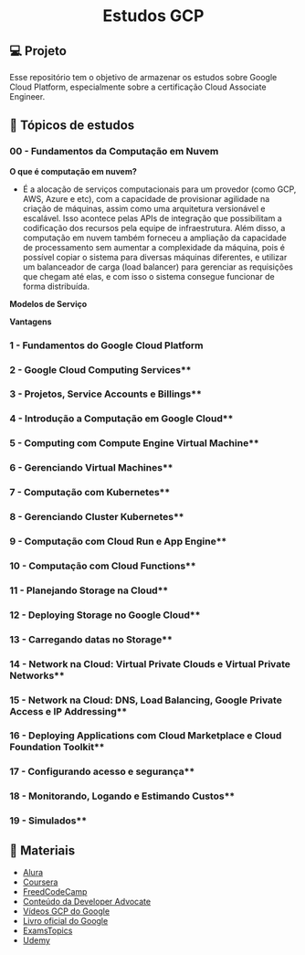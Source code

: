 <h1 align="center">Estudos GCP</h1>

## 💻 Projeto
Esse repositório tem o objetivo de armazenar os estudos sobre Google Cloud Platform, especialmente sobre a certificação Cloud Associate Engineer.

## 🧪 Tópicos de estudos

### 00 - Fundamentos da Computação em Nuvem

**O que é computação em nuvem?**
- É a alocação de serviços computacionais para um provedor (como GCP, AWS, Azure e etc), com a capacidade de provisionar agilidade na criação de máquinas, assim como uma arquitetura versionável e escalável. Isso acontece pelas APIs de integração que possibilitam a codificação dos recursos pela equipe de infraestrutura.
Além disso, a computação em nuvem também forneceu a ampliação da capacidade de processamento sem aumentar a complexidade da máquina, pois é possível copiar o sistema para diversas máquinas diferentes, e utilizar um balanceador de carga (load balancer) para gerenciar as requisições que chegam até elas, e com isso o sistema consegue funcionar de forma distribuída.

**Modelos de Serviço**

**Vantagens**

### 1 - Fundamentos do Google Cloud Platform

### 2 - Google Cloud Computing Services**

### 3 - Projetos, Service Accounts e Billings**

### 4 - Introdução a Computação em Google Cloud**

### 5 - Computing com Compute Engine Virtual Machine**

### 6 - Gerenciando Virtual Machines**

### 7 - Computação com Kubernetes**

### 8 - Gerenciando Cluster Kubernetes**

### 9 - Computação com Cloud Run e App Engine**

### 10 - Computação com Cloud Functions**

### 11 - Planejando Storage na Cloud**

### 12 - Deploying Storage no Google Cloud**

### 13 - Carregando datas no Storage**

### 14 - Network na Cloud: Virtual Private Clouds e Virtual Private Networks**

### 15 - Network na Cloud: DNS, Load Balancing, Google Private Access e IP Addressing**

### 16 - Deploying Applications com Cloud Marketplace e Cloud Foundation Toolkit**

### 17 - Configurando acesso e segurança**

### 18 - Monitorando, Logando e Estimando Custos**

### 19 - Simulados**

## 🚀 Materiais

- [Alura](https://cursos.alura.com.br/course/google-cloud-engineer-certificacao-parte1)
- [Coursera](https://www.coursera.org/professional-certificates/cloud-engineering-gcp)
- [FreedCodeCamp](https://www.youtube.com/watch?v=jpno8FSqpc8&t=1435se)
- [Conteúdo da Developer Advocate](https://thecloudgirl.dev/)
- [Vídeos GCP do Google](https://www.youtube.com/user/googlecloudplatform)
- [Livro oficial do Google](https://www.google.com.br/books/edition/Google_Cloud_Certified_Associate_Cloud_E/YcirEAAAQBAJ?hl=pt-BR&gbpv=1&dq=Official+Google+Cloud+Certified+Associate+Cloud+Engineer&printsec=frontcover)
- [ExamsTopics](https://www.examtopics.com/exams/google/associate-cloud-engineer/?source=post_page-----4af23a742b49--------------------------------)
- [Udemy](https://www.udemy.com/course/google-cloud-certification-associate-cloud-engineer/)